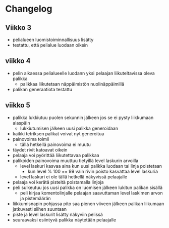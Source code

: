 # Changelog

## Viikko 3
- pelialueen luomistoiminnallisuus lisätty
- testattu, että pelialue luodaan oikein

## viikko 4
- pelin alkaessa pelialueelle luodann yksi pelaajan liikuteltavissa oleva palikka 
  - palikkaa liikutetaan näppäimistön nuolinäppäimillä
- palikan generaatiota testattu
## viikko 5
- palikka lukkiutuu puolen sekunnin jälkeen jos se ei pysty liikkumaan alaspäin
  - lukkiutumisen jälkeen uusi palikka generoidaan
- kaikki tetriksen palikat voivat nyt generoitua
- painovoima toimii
  - tällä hetkellä painovoima ei muutu
- täydet rivit katoavat oikein
- pelaaja voi pyörittää liikutettavaa palikkaa
- palikoiden painovoima muuttuu tietyillä level laskurin arvoilla 
  - level laskuri kasvaa aina kun uusi palikka luodaan tai linja poistetaan
    - kun level % 100 == 99 vain rivin poisto kasvattaa level laskuria
  - level laskuri ei ole tällä hetkellä näkyvissä pelaajalle
- pelaaja voi kerätä pisteitä poistamalla linjoja
- peli sulkeutuu jos uusi palikka on luomisen jälkeen lukitun palikan sisällä
  - peli kirjaa komentolinjalle pelaajan saavuttaman level laskimen arvon ja pistemäärän
- liikkumisnapin pohjassa pito saa pienen viiveen jälkeen palikan liikumaan jatkuvasti siihen suuntaan
- piste ja level laskurit lisätty näkyviin pelissä
- seuraavaksi esiintyvä palikka näytetään pelaajalle
